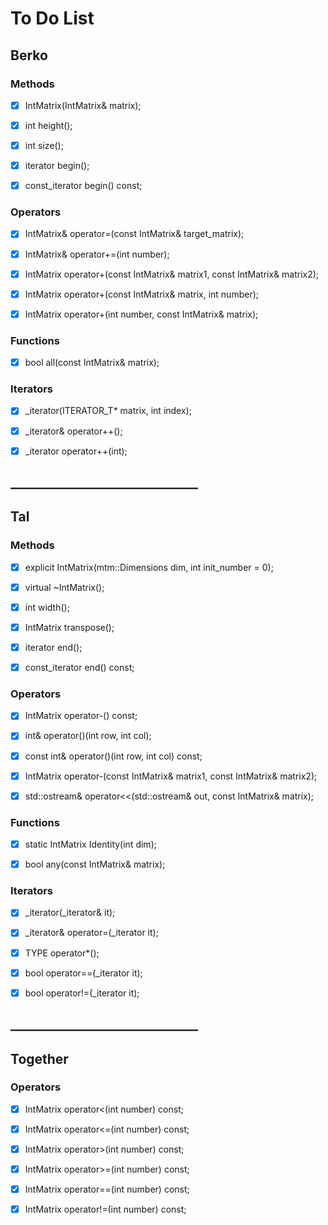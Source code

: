 # To Do List
## Berko
### Methods
- [x] IntMatrix(IntMatrix& matrix);

- [x] int height();

- [x] int size();

- [x] iterator begin();

- [x] const_iterator begin() const;



### Operators
- [x] IntMatrix& operator=(const IntMatrix& target_matrix);

- [x] IntMatrix& operator+=(int number);

- [x] IntMatrix operator+(const IntMatrix& matrix1, const IntMatrix& matrix2);

- [x] IntMatrix operator+(const IntMatrix& matrix, int number);

- [x] IntMatrix operator+(int number, const IntMatrix& matrix);


### Functions
- [x] bool all(const IntMatrix& matrix);


### Iterators
- [x] _iterator(ITERATOR_T* matrix, int index);

- [x] _iterator& operator++();

- [x] _iterator operator++(int);





## ______________________________
## Tal
### Methods
- [x] explicit IntMatrix(mtm::Dimensions dim, int init_number = 0);

- [x] virtual ~IntMatrix();

- [x] int width();

- [x] IntMatrix transpose();

- [x] iterator end();

- [x] const_iterator end() const;



### Operators
- [x] IntMatrix operator-() const;

- [x] int& operator()(int row, int col);

- [x] const int& operator()(int row, int col) const;

- [x] IntMatrix operator-(const IntMatrix& matrix1, const IntMatrix& matrix2);

- [x] std::ostream& operator<<(std::ostream& out, const IntMatrix& matrix);


### Functions
- [x] static IntMatrix Identity(int dim);

- [x] bool any(const IntMatrix& matrix);


### Iterators
- [x] _iterator(_iterator& it);

- [x] _iterator& operator=(_iterator it);

- [x] TYPE operator*();

- [x] bool operator==(_iterator it);

- [x] bool operator!=(_iterator it);


## ______________________________
## Together
### Operators
- [x] IntMatrix operator<(int number) const;

- [x] IntMatrix operator<=(int number) const;

- [x] IntMatrix operator>(int number) const;

- [x] IntMatrix operator>=(int number) const;

- [x] IntMatrix operator==(int number) const;

- [x] IntMatrix operator!=(int number) const;
